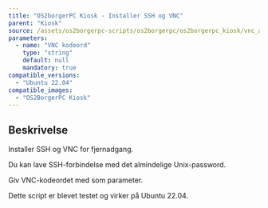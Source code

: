 ```yaml
---
title: "OS2borgerPC Kiosk - Installer SSH og VNC"
parent: "Kiosk"
source: /assets/os2borgerpc-scripts/os2borgerpc/os2borgerpc_kiosk/vnc_and_ssh_install.sh
parameters:
  - name: "VNC kodeord"
    type: "string"
    default: null
    mandatory: true
compatible_versions: 
  - "Ubuntu 22.04"
compatible_images:
  - "OS2BorgerPC Kiosk"
---
```


## Beskrivelse
Installer SSH og VNC for fjernadgang. 

Du kan lave SSH-forbindelse med det almindelige Unix-password.

Giv VNC-kodeordet med som parameter.

Dette script er blevet testet og virker på Ubuntu 22.04.